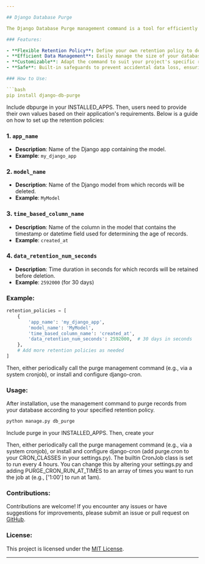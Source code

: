 ```yaml
---

## Django Database Purge

The Django Database Purge management command is a tool for efficiently removing unwanted records from your Django project's database based on a specified retention policy. This command helps you keep your database clean and optimized by permanently deleting records that are no longer needed.

### Features:

- **Flexible Retention Policy**: Define your own retention policy to determine which records should be purged from the database.
- **Efficient Data Management**: Easily manage the size of your database by removing outdated or unnecessary records.
- **Customizable**: Adapt the command to suit your project's specific requirements and database structure.
- **Safe**: Built-in safeguards to prevent accidental data loss, ensuring that only the intended records are purged.

### How to Use:

```bash
pip install django-db-purge
```

Include dbpurge in your INSTALLED_APPS. Then, users need to provide their own values based on their application's requirements. Below is a guide on how to set up the retention policies:

### 1. `app_name`

- **Description**: Name of the Django app containing the model.
- **Example**: `my_django_app`

### 2. `model_name`

- **Description**: Name of the Django model from which records will be deleted.
- **Example**: `MyModel`

### 3. `time_based_column_name`

- **Description**: Name of the column in the model that contains the timestamp or datetime field used for determining the age of records.
- **Example**: `created_at`

### 4. `data_retention_num_seconds`

- **Description**: Time duration in seconds for which records will be retained before deletion.
- **Example**: `2592000` (for 30 days)

### Example:

```python
retention_policies = [
    {
        'app_name': 'my_django_app',
        'model_name': 'MyModel',
        'time_based_column_name': 'created_at',
        'data_retention_num_seconds': 2592000,  # 30 days in seconds
    },
    # Add more retention policies as needed
]
```

Then, either periodically call the purge management command (e.g., via a system cronjob), or install and configure django-cron.


### Usage:

After installation, use the management command to purge records from your database according to your specified retention policy.

```bash
python manage.py db_purge
```

Include purge in your INSTALLED_APPS. Then, create your 






Then, either periodically call the purge management command (e.g., via a system cronjob), or install and configure django-cron (add purge.cron to your CRON_CLASSES in your settings.py). The builtin CronJob class is set to run every 4 hours. You can change this by altering your settings.py and adding PURGE_CRON_RUN_AT_TIMES to an array of times you want to run the job at (e.g., ['1:00'] to run at 1am).

### Contributions:

Contributions are welcome! If you encounter any issues or have suggestions for improvements, please submit an issue or pull request on [GitHub](link_to_github_repo).

### License:

This project is licensed under the [MIT License](link_to_license_file).

---
```

